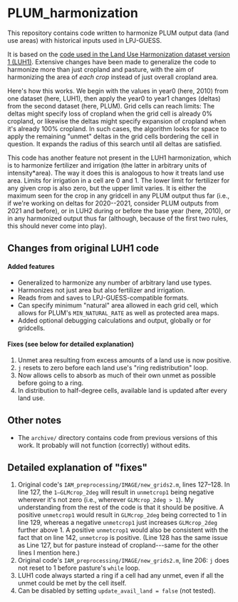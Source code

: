 # PLUM_harmonization

This repository contains code written to harmonize PLUM output data (land use areas) with historical inputs used in LPJ-GUESS.

It is based on the [code used in the Land Use Harmonization dataset version 1 (LUH1)](http://luh.umd.edu/code.shtml). Extensive changes have been made to generalize the code to harmonize more than just cropland and pasture, with the aim of harmonizing the area of *each crop* instead of just overall cropland area.

Here's how this works. We begin with the values in year0 (here, 2010) from one dataset (here, LUH1), then apply the year0 to year1 changes (deltas) from the second dataset (here, PLUM). Grid cells can reach limits: The deltas might specify loss of cropland when the grid cell is already 0% cropland, or likewise the deltas might specify expansion of cropland when it's already 100% cropland. In such cases, the algorithm looks for space to apply the remaining "unmet" deltas in the grid cells bordering the cell in question. It expands the radius of this search until all deltas are satisfied.

This code has another feature not present in the LUH1 harmonization, which is to harmonize fertilizer and irrigation (the latter in arbitrary units of intensity\*area). The way it does this is analogous to how it treats land use area. Limits for irrigation in a cell are 0 and 1. The lower limit for fertilizer for any given crop is also zero, but the upper limit varies. It is either the maximum seen for the crop in any gridcell in any PLUM output thus far (i.e., if we're working on deltas for 2020--2021, consider PLUM outputs from 2021 and before), or in LUH2 during or before the base year (here, 2010), or in any harmonized output thus far (although, because of the first two rules, this should never come into play).

## Changes from original LUH1 code

#### Added features

+ Generalized to harmonize any number of arbitrary land use types.
+ Harmonizes not just area but also fertilizer and irrigation.
+ Reads from and saves to LPJ-GUESS-compatible formats.
+ Can specify minimum "natural" area allowed in each grid cell, which allows for PLUM's `MIN_NATURAL_RATE` as well as protected area maps.
+ Added optional debugging calculations and output, globally or for gridcells.

#### Fixes (see below for detailed explanation)

1. Unmet area resulting from excess amounts of a land use is now positive.
2. `j` resets to zero before each land use's "ring redistribution" loop.
3. Now allows cells to absorb as much of their own unmet as possible before going to a ring.
4. In distribution to half-degree cells, available land is updated after every land use.

## Other notes

+ The `archive/` directory contains code from previous versions of this work. It probably will not function (correctly) without edits.

## Detailed explanation of "fixes"

1. Original code's `IAM_preprocessing/IMAGE/new_grids2.m`, lines 127–128. In line 127, the `1–GLMcrop_2deg` will result in `unmetcrop1` being negative wherever it's not zero (i.e., wherever `GLMcrop_2deg > 1`). My understanding from the rest of the code is that it should be positive. A positive `unmetcrop1` would result in `GLMcrop_2deg` being corrected to 1 in line 129, whereas a negative `unmetcrop1` just increases `GLMcrop_2deg` further above 1. A positive `unmetcrop1` would also be consistent with the fact that on line 142, `unmetcrop` is positive. (Line 128 has the same issue as Line 127, but for pasture instead of cropland---same for the other lines I mention here.)
2. Original code's `IAM_preprocessing/IMAGE/new_grids2.m`, line 206: `j` does not reset to 1 before pasture's `while` loop.
3. LUH1 code always started a ring if a cell had any unmet, even if all the unmet could be met by the cell itself.
4. Can be disabled by setting `update_avail_land = false` (not tested).